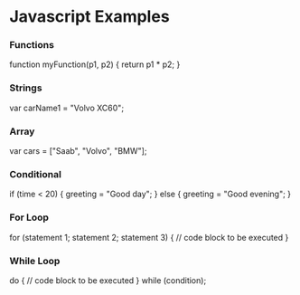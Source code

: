 Javascript Examples
=============

### Functions
  function myFunction(p1, p2) {
    return p1 * p2;
  }

### Strings

  var carName1 = "Volvo XC60";

### Array

  var cars = ["Saab", "Volvo", "BMW"];

### Conditional

  if (time < 20) {
    greeting = "Good day";
  } else {
    greeting = "Good evening";
  }

### For Loop

  for (statement 1; statement 2; statement 3) {
    // code block to be executed
  }

### While Loop

  do {
    // code block to be executed
  }
  while (condition);
